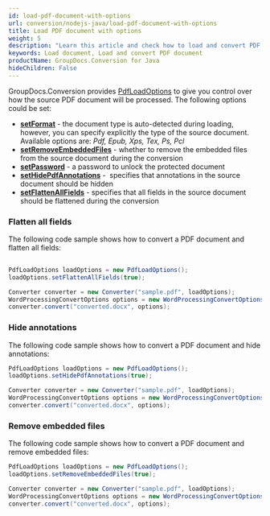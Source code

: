 ```yaml
---
id: load-pdf-document-with-options
url: conversion/nodejs-java/load-pdf-document-with-options
title: Load PDF document with options
weight: 5
description: "Learn this article and check how to load and convert PDF documents with advanced options using GroupDocs.Conversion for Java API."
keywords: Load document, Load and convert PDF document
productName: GroupDocs.Conversion for Java
hideChildren: False
---
```

GroupDocs.Conversion provides [PdfLoadOptions](#) to give you control over how the source PDF document will be processed. The following options could be set:

*   **[setFormat](#)** -  the document type is auto-detected during loading, however, you can specify explicitly the type of the source document. Available options are: *Pdf, Epub, Xps, Tex, Ps, Pcl*
*   **[setRemoveEmbeddedFiles](#)** -  whether to remove the embedded files from the source document during the conversion
*   **[setPassword](#)** - a password to unlock the protected document
*   **[setHidePdfAnnotations](#)** -  specifies that annotations in the source document should be hidden
*   **[setFlattenAllFields](#)** - specifies that all fields in the source document should be flattened during the conversion

### Flatten all fields

The following code sample shows how to convert a PDF document and flatten all fields:

```java
 
PdfLoadOptions loadOptions = new PdfLoadOptions();
loadOptions.setFlattenAllFields(true);

Converter converter = new Converter("sample.pdf", loadOptions);
WordProcessingConvertOptions options = new WordProcessingConvertOptions();
converter.convert("converted.docx", options);
```

### Hide annotations

The following code sample shows how to convert a PDF document and hide annotations:

```java
PdfLoadOptions loadOptions = new PdfLoadOptions();
loadOptions.setHidePdfAnnotations(true);

Converter converter = new Converter("sample.pdf", loadOptions);
WordProcessingConvertOptions options = new WordProcessingConvertOptions();
converter.convert("converted.docx", options);
```

### Remove embedded files

The following code sample shows how to convert a PDF document and remove embedded files:

```java
PdfLoadOptions loadOptions = new PdfLoadOptions();
loadOptions.setRemoveEmbeddedFiles(true);

Converter converter = new Converter("sample.pdf", loadOptions);
WordProcessingConvertOptions options = new WordProcessingConvertOptions();
converter.convert("converted.docx", options);
```
